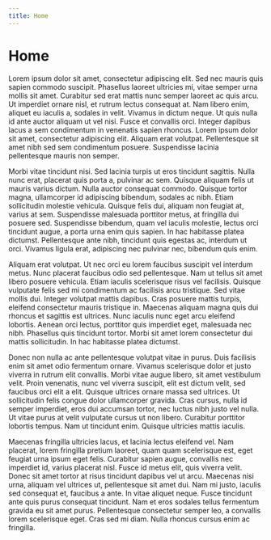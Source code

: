```yaml
---
title: Home
---
```

# Home

Lorem ipsum dolor sit amet, consectetur adipiscing elit. Sed nec mauris quis sapien 
commodo suscipit. Phasellus laoreet ultricies mi, vitae semper urna mollis sit amet. 
Curabitur sed erat mattis nunc semper laoreet ac quis arcu. Ut imperdiet ornare nisl, 
et rutrum lectus consequat at. Nam libero enim, aliquet eu iaculis a, sodales in velit. 
Vivamus in dictum neque. Ut quis nulla id ante auctor aliquam ut vel nisi. Fusce et 
convallis orci. Integer dapibus lacus a sem condimentum in venenatis sapien rhoncus. 
Lorem ipsum dolor sit amet, consectetur adipiscing elit. Aliquam erat volutpat. 
Pellentesque sit amet nibh sed sem condimentum posuere. Suspendisse lacinia pellentesque 
mauris non semper.

Morbi vitae tincidunt nisi. Sed lacinia turpis ut eros tincidunt sagittis. Nulla nunc 
erat, placerat quis porta a, pulvinar ac sem. Quisque aliquam felis ut mauris varius 
dictum. Nulla auctor consequat commodo. Quisque tortor magna, ullamcorper id adipiscing 
bibendum, sodales ac nibh. Etiam sollicitudin molestie vehicula. Quisque felis dui, 
aliquam non feugiat at, varius at sem. Suspendisse malesuada porttitor metus, at 
fringilla dui posuere sed. Suspendisse bibendum, quam vel iaculis molestie, lectus orci 
tincidunt augue, a porta urna enim quis sapien. In hac habitasse platea dictumst. 
Pellentesque ante nibh, tincidunt quis egestas ac, interdum ut orci. Vivamus ligula 
erat, adipiscing nec pulvinar nec, bibendum quis enim.

Aliquam erat volutpat. Ut nec orci eu lorem faucibus suscipit vel interdum metus. 
Nunc placerat faucibus odio sed pellentesque. Nam ut tellus sit amet libero posuere 
vehicula. Etiam iaculis scelerisque risus vel facilisis. Quisque vulputate felis sed 
mi condimentum ac facilisis arcu tristique. Sed vitae mollis dui. Integer volutpat 
mattis dapibus. Cras posuere mattis turpis, eleifend consectetur mauris tristique in. 
Maecenas aliquam magna quis dui rhoncus et sagittis est ultrices. Nunc iaculis nunc 
eget arcu eleifend lobortis. Aenean orci lectus, porttitor quis imperdiet eget, 
malesuada nec nibh. Phasellus quis tincidunt tortor. Morbi sit amet lorem consectetur 
dui mattis sollicitudin. In hac habitasse platea dictumst.

Donec non nulla ac ante pellentesque volutpat vitae in purus. Duis facilisis enim 
sit amet odio fermentum ornare. Vivamus scelerisque dolor et justo viverra in rutrum 
elit convallis. Morbi vitae augue libero, sit amet vestibulum velit. Proin venenatis, 
nunc vel viverra suscipit, elit est dictum velit, sed faucibus orci elit a elit. 
Quisque ultrices ornare massa sed ultrices. Ut sollicitudin felis congue dolor 
ullamcorper gravida. Cras cursus, nulla id semper imperdiet, eros dui accumsan 
tortor, nec luctus nibh justo vel nulla. Ut vitae purus at velit vulputate cursus 
ut non libero. Curabitur porttitor lobortis tempus. Nam ut tincidunt enim. Quisque 
ultricies mattis iaculis.

Maecenas fringilla ultricies lacus, et lacinia lectus eleifend vel. Nam placerat, 
lorem fringilla pretium laoreet, quam quam scelerisque est, eget feugiat urna ipsum 
eget felis. Curabitur sapien augue, convallis nec imperdiet id, varius placerat nisl. 
Fusce id metus elit, quis viverra velit. Donec sit amet tortor at risus tincidunt 
dapibus vel ut arcu. Maecenas nisi urna, aliquam vel ultrices ut, pellentesque sit 
amet dui. Nam mi justo, iaculis sed consequat et, faucibus a ante. In vitae aliquet 
neque. Fusce tincidunt ante quis purus consequat tincidunt. Nam et eros sodales tellus 
fermentum gravida eu sit amet purus. Pellentesque consectetur semper leo, a convallis 
lorem scelerisque eget. Cras sed mi diam. Nulla rhoncus cursus enim ac fringilla.